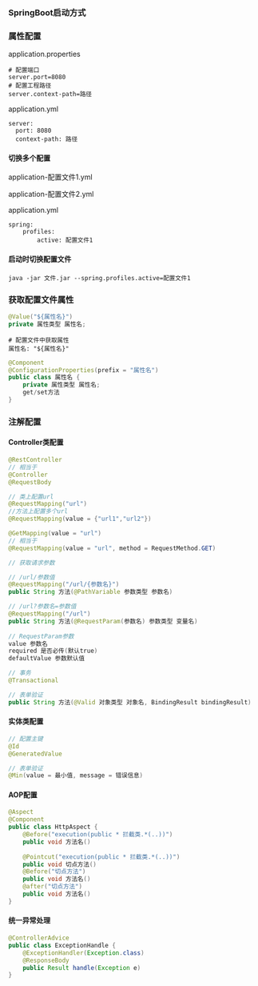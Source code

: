 ### SpringBoot启动方式

### 属性配置

application.properties

```properties
# 配置端口
server.port=8080
# 配置工程路径
server.context-path=路径
```

application.yml

```
server:
  port: 8080
  context-path: 路径
```

#### 切换多个配置

application-配置文件1.yml

application-配置文件2.yml

application.yml

```
spring:
	profiles:
		active: 配置文件1
```

#### 启动时切换配置文件

` java -jar 文件.jar --spring.profiles.active=配置文件1 `

### 获取配置文件属性

```java
@Value("${属性名}")
private 属性类型 属性名; 
```

```
# 配置文件中获取属性
属性名: "${属性名}"
```

```java
@Component
@ConfigurationProperties(prefix = "属性名")
public class 属性名 {
    private 属性类型 属性名;
  	get/set方法
}
```

### 注解配置

#### Controller类配置

```java
@RestController
// 相当于
@Controller
@RequestBody

// 类上配置url
@RequestMapping("url")
//方法上配置多个url
@RequestMapping(value = {"url1","url2"})

@GetMapping(value = "url")
// 相当于
@RequestMapping(value = "url", method = RequestMethod.GET)
```

```java
// 获取请求参数

// /url/参数值
@RequestMapping("/url/{参数名}")
public String 方法(@PathVariable 参数类型 参数名)

// /url?参数名=参数值
@RequestMapping("/url")
public String 方法(@RequestParam(参数名) 参数类型 变量名)
  
// RequestParam参数
value 参数名
required 是否必传(默认true)
defaultValue 参数默认值
```

```java
// 事务
@Transactional
```

```java
// 表单验证
public String 方法(@Valid 对象类型 对象名, BindingResult bindingResult)
```

#### 实体类配置

```java
// 配置主键
@Id
@GeneratedValue

// 表单验证
@Min(value = 最小值, message = 错误信息)
```

#### AOP配置

```java
@Aspect
@Component
public class HttpAspect {
    @Before("execution(public * 拦截类.*(..))")
    public void 方法名()
      
    @Pointcut("execution(public * 拦截类.*(..))")
    public void 切点方法()
    @Before("切点方法")
    public void 方法名()
    @after("切点方法")
    public void 方法名()
}
```

#### 统一异常处理

```java
@ControllerAdvice
public class ExceptionHandle {
    @ExceptionHandler(Exception.class)
    @ResponseBody
    public Result handle(Exception e)
}
```


